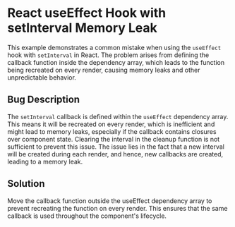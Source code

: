 # React useEffect Hook with setInterval Memory Leak
This example demonstrates a common mistake when using the `useEffect` hook with `setInterval` in React. The problem arises from defining the callback function inside the dependency array, which leads to the function being recreated on every render, causing memory leaks and other unpredictable behavior.

## Bug Description
The `setInterval` callback is defined within the `useEffect` dependency array. This means it will be recreated on every render, which is inefficient and might lead to memory leaks, especially if the callback contains closures over component state.  Clearing the interval in the cleanup function is not sufficient to prevent this issue. The issue lies in the fact that a new interval will be created during each render, and hence, new callbacks are created, leading to a memory leak.

## Solution
Move the callback function outside the useEffect dependency array to prevent recreating the function on every render.  This ensures that the same callback is used throughout the component's lifecycle.